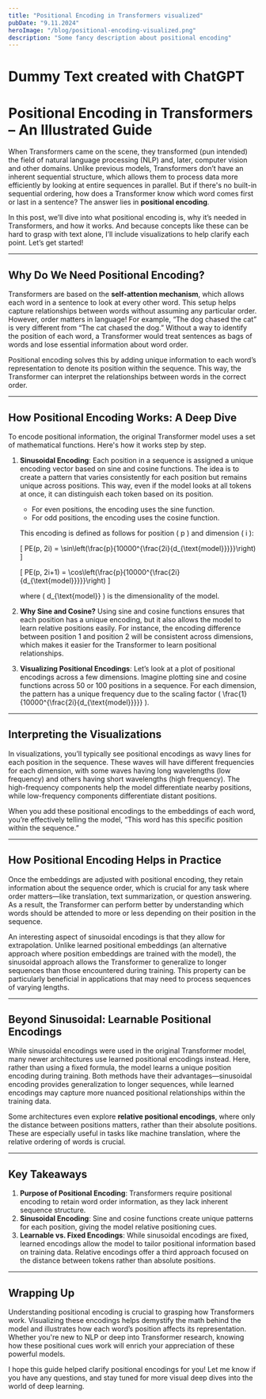 ```yaml
---
title: "Positional Encoding in Transformers visualized"
pubDate: "9.11.2024"
heroImage: "/blog/positional-encoding-visualized.png"
description: "Some fancy description about positional encoding"
---
```


# Dummy Text created with ChatGPT

# Positional Encoding in Transformers – An Illustrated Guide

When Transformers came on the scene, they transformed (pun intended) the field of natural language processing (NLP) and, later, computer vision and other domains. Unlike previous models, Transformers don’t have an inherent sequential structure, which allows them to process data more efficiently by looking at entire sequences in parallel. But if there's no built-in sequential ordering, how does a Transformer know which word comes first or last in a sentence? The answer lies in **positional encoding**.

In this post, we’ll dive into what positional encoding is, why it’s needed in Transformers, and how it works. And because concepts like these can be hard to grasp with text alone, I’ll include visualizations to help clarify each point. Let’s get started!

---

## Why Do We Need Positional Encoding?

Transformers are based on the **self-attention mechanism**, which allows each word in a sentence to look at every other word. This setup helps capture relationships between words without assuming any particular order. However, order matters in language! For example, “The dog chased the cat” is very different from “The cat chased the dog.” Without a way to identify the position of each word, a Transformer would treat sentences as bags of words and lose essential information about word order.

Positional encoding solves this by adding unique information to each word’s representation to denote its position within the sequence. This way, the Transformer can interpret the relationships between words in the correct order.

---

## How Positional Encoding Works: A Deep Dive

To encode positional information, the original Transformer model uses a set of mathematical functions. Here's how it works step by step.

1. **Sinusoidal Encoding**:
   Each position in a sequence is assigned a unique encoding vector based on sine and cosine functions. The idea is to create a pattern that varies consistently for each position but remains unique across positions. This way, even if the model looks at all tokens at once, it can distinguish each token based on its position.

   - For even positions, the encoding uses the sine function.
   - For odd positions, the encoding uses the cosine function.

   This encoding is defined as follows for position \( p \) and dimension \( i \):

   \[
   PE(p, 2i) = \sin\left(\frac{p}{10000^{\frac{2i}{d\_{\text{model}}}}}\right)
   \]

   \[
   PE(p, 2i+1) = \cos\left(\frac{p}{10000^{\frac{2i}{d\_{\text{model}}}}}\right)
   \]

   where \( d\_{\text{model}} \) is the dimensionality of the model.

2. **Why Sine and Cosine?**
   Using sine and cosine functions ensures that each position has a unique encoding, but it also allows the model to learn relative positions easily. For instance, the encoding difference between position 1 and position 2 will be consistent across dimensions, which makes it easier for the Transformer to learn positional relationships.

3. **Visualizing Positional Encodings**:
   Let’s look at a plot of positional encodings across a few dimensions. Imagine plotting sine and cosine functions across 50 or 100 positions in a sequence. For each dimension, the pattern has a unique frequency due to the scaling factor \( \frac{1}{10000^{\frac{2i}{d\_{\text{model}}}}} \).

---

## Interpreting the Visualizations

In visualizations, you’ll typically see positional encodings as wavy lines for each position in the sequence. These waves will have different frequencies for each dimension, with some waves having long wavelengths (low frequency) and others having short wavelengths (high frequency). The high-frequency components help the model differentiate nearby positions, while low-frequency components differentiate distant positions.

When you add these positional encodings to the embeddings of each word, you’re effectively telling the model, “This word has this specific position within the sequence.”

---

## How Positional Encoding Helps in Practice

Once the embeddings are adjusted with positional encoding, they retain information about the sequence order, which is crucial for any task where order matters—like translation, text summarization, or question answering. As a result, the Transformer can perform better by understanding which words should be attended to more or less depending on their position in the sequence.

An interesting aspect of sinusoidal encodings is that they allow for extrapolation. Unlike learned positional embeddings (an alternative approach where position embeddings are trained with the model), the sinusoidal approach allows the Transformer to generalize to longer sequences than those encountered during training. This property can be particularly beneficial in applications that may need to process sequences of varying lengths.

---

## Beyond Sinusoidal: Learnable Positional Encodings

While sinusoidal encodings were used in the original Transformer model, many newer architectures use learned positional encodings instead. Here, rather than using a fixed formula, the model learns a unique position encoding during training. Both methods have their advantages—sinusoidal encoding provides generalization to longer sequences, while learned encodings may capture more nuanced positional relationships within the training data.

Some architectures even explore **relative positional encodings**, where only the distance between positions matters, rather than their absolute positions. These are especially useful in tasks like machine translation, where the relative ordering of words is crucial.

---

## Key Takeaways

1. **Purpose of Positional Encoding**: Transformers require positional encoding to retain word order information, as they lack inherent sequence structure.
2. **Sinusoidal Encoding**: Sine and cosine functions create unique patterns for each position, giving the model relative positioning cues.
3. **Learnable vs. Fixed Encodings**: While sinusoidal encodings are fixed, learned encodings allow the model to tailor positional information based on training data. Relative encodings offer a third approach focused on the distance between tokens rather than absolute positions.

---

## Wrapping Up

Understanding positional encoding is crucial to grasping how Transformers work. Visualizing these encodings helps demystify the math behind the model and illustrates how each word’s position affects its representation. Whether you're new to NLP or deep into Transformer research, knowing how these positional cues work will enrich your appreciation of these powerful models.

I hope this guide helped clarify positional encodings for you! Let me know if you have any questions, and stay tuned for more visual deep dives into the world of deep learning.
